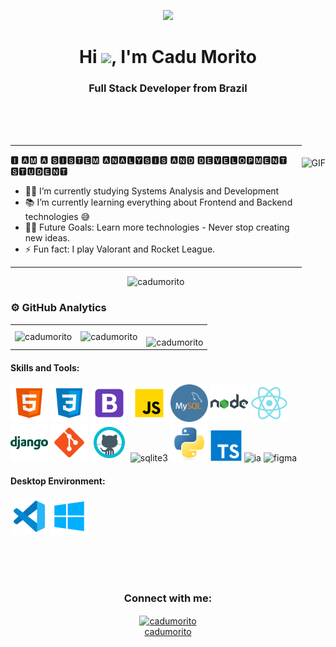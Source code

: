 <p align="center"><img src="https://i.imgur.com/A6bWGFl.gif"/></p>

<h1 align="center">Hi <img src="https://raw.githubusercontent.com/iampavangandhi/iampavangandhi/master/gifs/Hi.gif" width="30px">, I'm Cadu Morito</h1>



<h3 align="center">Full Stack Developer from Brazil</h3>

<br><br><br>

<img align="right" alt="GIF" height="200px" src="https://media.giphy.com/media/du3J3cXyzhj75IOgvA/giphy.gif" style="margin-top: 20px;">


---

🅸 🅰🅼 🅰 🆂🅸🆂🆃🅴🅼 🅰🅽🅰🅻🆈🆂🅸🆂 🅰🅽🅳 🅳🅴🆅🅴🅻🅾🅿🅼🅴🅽🆃 🆂🆃🆄🅳🅴🅽🆃

- 👨‍💻 I’m currently studying Systems Analysis and Development
- 📚 I’m currently learning everything about Frontend and Backend technologies 😅
- 💪🏼 Future Goals: Learn more technologies - Never stop creating new ideas.
- ⚡ Fun fact: I play Valorant and Rocket League.

---

<p align="center"> <img src="https://komarev.com/ghpvc/?username=cadumorito&label=Profile%20views&color=0e75b6&style=flat" alt="cadumorito" /> </p>

### ⚙️ GitHub Analytics

<table>
  <tr>
    <td>
      <img
        align="left"
        src="https://github-readme-stats.vercel.app/api/top-langs?username=cadumorito&show_icons=true&locale=en&layout=compact" alt="cadumorito"
        alt="Github Stats"
      />
    </td>
    <td>
      <img
        align="left"
        src="https://github-readme-stats.vercel.app/api?username=cadumorito&show_icons=true&locale=en" alt="cadumorito"
        alt="Github Stats"
      />
    </td>
    <td>
      <br />
      <img
        align="left"
        src="https://github-readme-streak-stats.herokuapp.com/?user=cadumorito&" alt="cadumorito"
        alt="Github Stats"
      />
    </td>
  </tr>
</table>


<h4>Skills and Tools: </h4>
<p align="left">
	<img style="margin: auto;" src="https://raw.githubusercontent.com/sachinverma53121/sachinverma53121/master/icons/html5.png" alt=html5 width="60" height="60"/> 
	<img style="margin: auto;" src="https://raw.githubusercontent.com/sachinverma53121/sachinverma53121/master/icons/css3.png" alt=css3 width="60" height="60"/> 
	<img style="margin: auto;" src="https://raw.githubusercontent.com/sachinverma53121/sachinverma53121/master/icons/bootstrap.png" alt=bootstrap width="60" height="60"/>
  <img style="margin: auto;" src="https://raw.githubusercontent.com/sachinverma53121/sachinverma53121/master/icons/js.png" alt=javascript width="60" height="60"/>
	<img style="margin: auto;" src="https://raw.githubusercontent.com/sachinverma53121/sachinverma53121/master/icons/mysql.png" alt=mysql width="60" height="60"/> 
  <img style="margin: auto;" src="https://raw.githubusercontent.com/sachinverma53121/sachinverma53121/master/icons/node.png" alt=nodejs width="60" height="60"/>
	<img style="margin: auto;" src="https://raw.githubusercontent.com/sachinverma53121/sachinverma53121/master/icons/react.png" alt=react width="60" height="60"/> 
  <img style="margin: auto;" src="https://raw.githubusercontent.com/sachinverma53121/sachinverma53121/master/icons/django.png" alt=django width="60" height="60"/>
	<img style="margin: auto;" src="https://raw.githubusercontent.com/sachinverma53121/sachinverma53121/master/icons/git.png" alt=git width="60" height="60"/>
  <img style="margin: auto;" src="https://raw.githubusercontent.com/sachinverma53121/sachinverma53121/master/icons/github.png" alt=github width="60" height="60"/>
  <img style="margin: auto;" src="https://www.vectorlogo.zone/logos/sqlite/sqlite-icon.svg" alt=sqlite3 width="60" height="60"/>
  <img style="margin: auto;" src="https://raw.githubusercontent.com/devicons/devicon/master/icons/python/python-original.svg" alt=python width="60" height="60"/>
	  <img style="margin: auto;" src="https://raw.githubusercontent.com/devicons/devicon/master/icons/typescript/typescript-original.svg" alt=typescript width="50" height="50"/>
	  <img style="margin: auto;" src="https://static.vecteezy.com/system/resources/previews/021/059/825/original/chatgpt-logo-chat-gpt-icon-on-green-background-free-vector.jpg" alt=ia width="50" height="50"/>
  <img style="margin: auto;" src="https://www.vectorlogo.zone/logos/figma/figma-icon.svg" alt=figma width="50" height="50"/>
 
</p>

<h4>Desktop Environment: </h4>
<p align="left">
  <img style="margin: auto;" src="https://raw.githubusercontent.com/sachinverma53121/sachinverma53121/master/icons/vsc.png" alt=vs width="60" height="60"/>
  <img style="margin: auto;" src="https://raw.githubusercontent.com/sachinverma53121/sachinverma53121/master/icons/win10.png" alt=windows10 width="60" height="60"/>
</p>


<br><br><br>
<h3 align="center">Connect with me:</h3>
<p align="center">
<a href="https://linkedin.com/in/cadumorito" target="_blank"><img align="center" src="https://raw.githubusercontent.com/rahuldkjain/github-profile-readme-generator/master/src/images/icons/Social/linked-in-alt.svg" alt="cadumorito" height="30" width="40" /><br>cadumorito</a>
</p>
